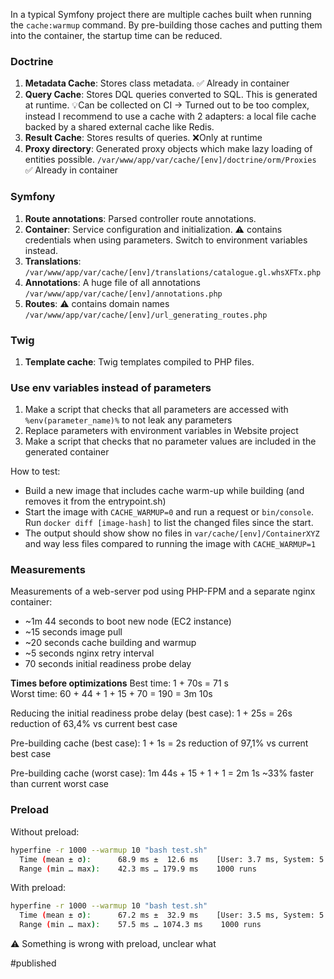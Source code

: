In a typical Symfony project there are multiple caches built when running the `cache:warmup` command. By pre-building those caches and putting them into the container, the startup time can be reduced. 

### Doctrine 
1. **Metadata Cache**: Stores class metadata. ✅ Already in container
2. **Query Cache**: Stores DQL queries converted to SQL. This is generated at runtime. 
    💡Can be collected on CI -> Turned out to be too complex, instead I recommend to use a cache with 2 adapters: a local file cache backed by a shared external cache like Redis.
1. **Result Cache**: Stores results of queries. ❌Only at runtime
2. **Proxy directory**: Generated proxy objects which make lazy loading of entities possible. `/var/www/app/var/cache/[env]/doctrine/orm/Proxies` ✅ Already in container

### Symfony
1. **Route annotations**: Parsed controller route annotations.
2. **Container**: Service configuration and initialization. ⚠️ contains credentials when using parameters. Switch to environment variables instead.
3. **Translations**:  `/var/www/app/var/cache/[env]/translations/catalogue.gl.whsXFTx.php`
4. **Annotations**: A huge file of all annotations `/var/www/app/var/cache/[env]/annotations.php`
5. **Routes**:  ⚠️ contains domain names `/var/www/app/var/cache/[env]/url_generating_routes.php`

### Twig
1. **Template cache**: Twig templates compiled to PHP files.


### Use env variables instead of parameters
1. Make a script that checks that all parameters are accessed with `%env(parameter_name)%` to not leak any parameters
2. Replace parameters with environment variables in Website project
2. Make a script that checks that no parameter values are included in the generated container

How to test:
- Build a new image that includes cache warm-up while building (and removes it from the entrypoint.sh)
- Start the image with `CACHE_WARMUP=0` and run a request or `bin/console`. Run `docker diff [image-hash]` to list the changed files since the start. 
- The output should show show no files in `var/cache/[env]/ContainerXYZ` and way less files compared to running the image with `CACHE_WARMUP=1`

### Measurements
Measurements of a web-server pod using PHP-FPM and a separate nginx container:
- ~1m 44 seconds to boot new node (EC2 instance)
- ~15 seconds image pull
- ~20 seconds cache building and warmup
- ~5 seconds nginx retry interval
- 70 seconds initial readiness probe delay

**Times before optimizations**
Best time: 1 + 70s = 71 s  
Worst time:  60 + 44 + 1 + 15 + 70 = 190 = 3m 10s

Reducing the initial readiness probe delay (best case): 
1 + 25s = 26s  reduction of  63,4% vs current best case

Pre-building cache (best case): 
1 + 1s  = 2s  reduction of 97,1% vs current best case

Pre-building cache (worst case): 
1m 44s + 15 + 1 + 1 =  2m 1s  ~33% faster than current worst case

### Preload
Without preload:
```bash
hyperfine -r 1000 --warmup 10 "bash test.sh"
  Time (mean ± σ):      68.9 ms ±  12.6 ms    [User: 3.7 ms, System: 5.9 ms]
  Range (min … max):    42.3 ms … 179.9 ms    1000 runs
```

With preload:
```bash
hyperfine -r 1000 --warmup 10 "bash test.sh"
  Time (mean ± σ):      67.2 ms ±  32.9 ms    [User: 3.5 ms, System: 5.5 ms]
  Range (min … max):    57.5 ms … 1074.3 ms    1000 runs
```

⚠️ Something is wrong with preload, unclear what 

#published 